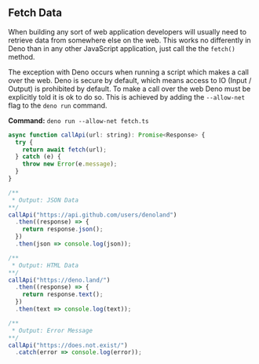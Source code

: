## Fetch Data

When building any sort of web application developers will usually need to retrieve data from somewhere else on the web. This works no differently in Deno than in any other JavaScript application, just call the the `fetch()` method.

The exception with Deno occurs when running a script which makes a call over the web. Deno is secure by default, which means access to IO (Input / Output) is prohibited by default. To make a call over the web Deno must be explicitly told it is ok to do so. This is achieved by adding the `--allow-net` flag to the `deno run` command.

**Command:** `deno run --allow-net fetch.ts`

```js
async function callApi(url: string): Promise<Response> {
  try {
    return await fetch(url);
  } catch (e) {
    throw new Error(e.message);
  }
}

/**
 * Output: JSON Data
**/
callApi("https://api.github.com/users/denoland")
  .then((response) => {
    return response.json();
  })
  .then(json => console.log(json));

/**
 * Output: HTML Data
**/
callApi("https://deno.land/")
  .then((response) => {
    return response.text();
  })
  .then(text => console.log(text));

/**
 * Output: Error Message
**/
callApi("https://does.not.exist/")
  .catch(error => console.log(error));
```
